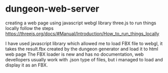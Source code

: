 # dungeon-web-server
creating a web page using javascript webgl library three.js
to run things locally follow the steps
https://threejs.org/docs/#Manual/Introduction/How_to_run_things_locally

I have used javascript library which allowed me to load FBX file to webgl, it takes the result.fbx created by the dungeon generator and load it to html web page
The FBX loader is new and has no documentation, web devellopers usually work with .json type of files, but i managed to load and display it as an FBX.
